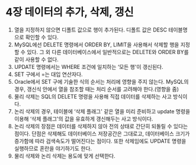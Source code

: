 # 4장 데이터의 추가, 삭제, 갱신

1. 열을 지정하지 않으면 디폴트 값으로 행이 추가된다. 디폴트 값은 DESC 테이블명으로 확인할 수 있다.
2. MySQL에선 DELETE 명령에서 ORDER BY, LIMIT을 사용해서 삭제할 행을 지정할 수 있다. 그 외 다른 데이터베이스에서 일반적으로는 DELETE와 ORDER BY를 같이 사용할 수 없다.
3. UPDATE 명령에서는 WHERE 조건에 일치하는 ‘모든 행'이 갱신된다.
4. SET 구에서 =는 대입 연산자다.
5. Oracle에서 SET 구에 기술한 식의 순서는 처리에 영향을 주지 않는다. MySQL의 경우, 갱신식 안에서 열을 참조할 때는 처리 순서를 고려해야 한다.(영향을 줌)
6. 물리 삭제는 SQL의 DELETE 명령을 사용해 직접 데이터를 삭제하는 사고 방식이다. 
7. 논리 삭제의 경우, 테이블에 ‘삭제 플래그' 같은 열을 미리 준비하고 update 명령을 이용해 ‘삭제 플래그'의 값을 유효하게 갱신해두는 사고 방식이다.
8. 논리 삭제의 장점은 데이터를 삭제하지 않아 전의 상태로 간단히 되돌릴 수 있다는 점이다. 단점은 삭제해도 데이터베이스 저장공간은 그대로고, 데이터베이스 크기가 증가함에 따라 검색속도가 떨어진다는 점이다. 또한 삭제임에도 UPDATE 명령을 실행하므로 혼란을 야기하기도 한다.
9. 물리 삭제와 논리 삭제는 용도에 맞게 선택한다.
